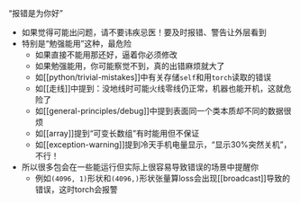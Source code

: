 “报错是为你好”
- 如果觉得可能出问题，请不要讳疾忌医！要及时报错、警告让外层看到
- 特别是“勉强能用”这种，最危险
  - 如果直接不能用那还好，逼着你必须修改
  - 如果勉强能用，你可能察觉不到，真的出错麻烦就大了
  - 如[[python/trivial-mistakes]]中有关存储`self`和用`torch`读取的错误
  - 如[[走线]]中提到：没地线时可能火线零线仍正常，机器也能开机，这就危险了
  - 如[[general-principles/debug]]中提到表面同一个类本质却不同的数据很烦
  - 如[[array]]提到“可变长数组”有时能用但不保证
  - 如[[exception-warning]]提到冷天手机电量显示，“显示30%突然关机”，不行！
- 所以很多包会在一些能运行但实际上很容易导致错误的场景中提醒你
  - 例如`(4096, 1)`形状和`(4096,)`形状张量算loss会出现[[broadcast]]导致的错误，这时torch会报警